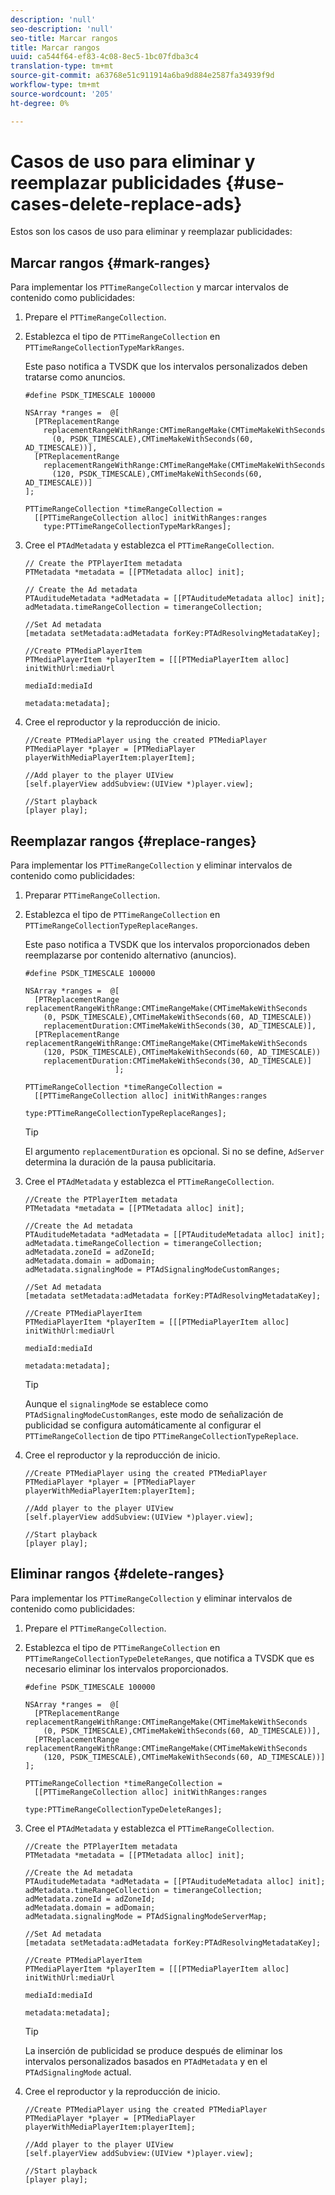 ```yaml
---
description: 'null'
seo-description: 'null'
seo-title: Marcar rangos
title: Marcar rangos
uuid: ca544f64-ef83-4c08-8ec5-1bc07fdba3c4
translation-type: tm+mt
source-git-commit: a63768e51c911914a6ba9d884e2587fa34939f9d
workflow-type: tm+mt
source-wordcount: '205'
ht-degree: 0%

---
```



# Casos de uso para eliminar y reemplazar publicidades {#use-cases-delete-replace-ads}

Estos son los casos de uso para eliminar y reemplazar publicidades:

## Marcar rangos {#mark-ranges}

Para implementar los `PTTimeRangeCollection` y marcar intervalos de contenido como publicidades:
1. Prepare el `PTTimeRangeCollection`.
1. Establezca el tipo de `PTTimeRangeCollection` en `PTTimeRangeCollectionTypeMarkRanges`.

   Este paso notifica a TVSDK que los intervalos personalizados deben tratarse como anuncios.

   ```
   #define PSDK_TIMESCALE 100000 
   
   NSArray *ranges =  @[ 
     [PTReplacementRange  
       replacementRangeWithRange:CMTimeRangeMake(CMTimeMakeWithSeconds 
         (0, PSDK_TIMESCALE),CMTimeMakeWithSeconds(60, AD_TIMESCALE))], 
     [PTReplacementRange  
       replacementRangeWithRange:CMTimeRangeMake(CMTimeMakeWithSeconds 
         (120, PSDK_TIMESCALE),CMTimeMakeWithSeconds(60, AD_TIMESCALE))] 
   ]; 
   
   PTTimeRangeCollection *timeRangeCollection =  
     [[PTTimeRangeCollection alloc] initWithRanges:ranges  
       type:PTTimeRangeCollectionTypeMarkRanges];
   ```

1. Cree el `PTAdMetadata` y establezca el `PTTimeRangeCollection`.

   ```
   // Create the PTPlayerItem metadata 
   PTMetadata *metadata = [[PTMetadata alloc] init]; 
   
   // Create the Ad metadata 
   PTAuditudeMetadata *adMetadata = [[PTAuditudeMetadata alloc] init]; 
   adMetadata.timeRangeCollection = timerangeCollection; 
   
   //Set Ad metadata 
   [metadata setMetadata:adMetadata forKey:PTAdResolvingMetadataKey]; 
   
   //Create PTMediaPlayerItem 
   PTMediaPlayerItem *playerItem = [[[PTMediaPlayerItem alloc] initWithUrl:mediaUrl 
                                                                   mediaId:mediaId 
                                                                  metadata:metadata];
   ```

1. Cree el reproductor y la reproducción de inicio.

   ```
   //Create PTMediaPlayer using the created PTMediaPlayer 
   PTMediaPlayer *player = [PTMediaPlayer playerWithMediaPlayerItem:playerItem]; 
   
   //Add player to the player UIView 
   [self.playerView addSubview:(UIView *)player.view]; 
   
   //Start playback 
   [player play];
   ```

## Reemplazar rangos {#replace-ranges}

Para implementar los `PTTimeRangeCollection` y eliminar intervalos de contenido como publicidades:
1. Preparar `PTTimeRangeCollection`.
1. Establezca el tipo de `PTTimeRangeCollection` en `PTTimeRangeCollectionTypeReplaceRanges`.

   Este paso notifica a TVSDK que los intervalos proporcionados deben reemplazarse por contenido alternativo (anuncios).

   ```
   #define PSDK_TIMESCALE 100000 
   
   NSArray *ranges =  @[ 
     [PTReplacementRange replacementRangeWithRange:CMTimeRangeMake(CMTimeMakeWithSeconds 
       (0, PSDK_TIMESCALE),CMTimeMakeWithSeconds(60, AD_TIMESCALE))  
       replacementDuration:CMTimeMakeWithSeconds(30, AD_TIMESCALE)], 
     [PTReplacementRange replacementRangeWithRange:CMTimeRangeMake(CMTimeMakeWithSeconds 
       (120, PSDK_TIMESCALE),CMTimeMakeWithSeconds(60, AD_TIMESCALE))  
       replacementDuration:CMTimeMakeWithSeconds(30, AD_TIMESCALE)] 
                       ]; 
   
   PTTimeRangeCollection *timeRangeCollection =  
     [[PTTimeRangeCollection alloc] initWithRanges:ranges  
                                              type:PTTimeRangeCollectionTypeReplaceRanges];
   ```

   >[!TIP]
   >
   >El argumento `replacementDuration` es opcional. Si no se define, `AdServer` determina la duración de la pausa publicitaria.

1. Cree el `PTAdMetadata` y establezca el `PTTimeRangeCollection`.

   ```
   //Create the PTPlayerItem metadata 
   PTMetadata *metadata = [[PTMetadata alloc] init]; 
   
   //Create the Ad metadata 
   PTAuditudeMetadata *adMetadata = [[PTAuditudeMetadata alloc] init]; 
   adMetadata.timeRangeCollection = timerangeCollection; 
   adMetadata.zoneId = adZoneId; 
   adMetadata.domain = adDomain; 
   adMetadata.signalingMode = PTAdSignalingModeCustomRanges; 
   
   //Set Ad metadata 
   [metadata setMetadata:adMetadata forKey:PTAdResolvingMetadataKey]; 
   
   //Create PTMediaPlayerItem 
   PTMediaPlayerItem *playerItem = [[[PTMediaPlayerItem alloc] initWithUrl:mediaUrl 
                                                                   mediaId:mediaId 
                                                                  metadata:metadata];
   ```

   >[!TIP]
   >
   >Aunque el `signalingMode` se establece como `PTAdSignalingModeCustomRanges`, este modo de señalización de publicidad se configura automáticamente al configurar el `PTTimeRangeCollection` de tipo `PTTimeRangeCollectionTypeReplace`.

1. Cree el reproductor y la reproducción de inicio.

   ```
   //Create PTMediaPlayer using the created PTMediaPlayer 
   PTMediaPlayer *player = [PTMediaPlayer playerWithMediaPlayerItem:playerItem]; 
   
   //Add player to the player UIView 
   [self.playerView addSubview:(UIView *)player.view]; 
   
   //Start playback 
   [player play];
   ```

## Eliminar rangos {#delete-ranges}

Para implementar los `PTTimeRangeCollection` y eliminar intervalos de contenido como publicidades:
1. Prepare el `PTTimeRangeCollection`.
1. Establezca el tipo de `PTTimeRangeCollection` en `PTTimeRangeCollectionTypeDeleteRanges`, que notifica a TVSDK que es necesario eliminar los intervalos proporcionados.

   ```
   #define PSDK_TIMESCALE 100000 
   
   NSArray *ranges =  @[ 
     [PTReplacementRange replacementRangeWithRange:CMTimeRangeMake(CMTimeMakeWithSeconds 
       (0, PSDK_TIMESCALE),CMTimeMakeWithSeconds(60, AD_TIMESCALE))], 
     [PTReplacementRange replacementRangeWithRange:CMTimeRangeMake(CMTimeMakeWithSeconds 
       (120, PSDK_TIMESCALE),CMTimeMakeWithSeconds(60, AD_TIMESCALE))] 
   ]; 
   
   PTTimeRangeCollection *timeRangeCollection =  
     [[PTTimeRangeCollection alloc] initWithRanges:ranges  
                                              type:PTTimeRangeCollectionTypeDeleteRanges];
   ```

1. Cree el `PTAdMetadata` y establezca el `PTTimeRangeCollection`.

   ```
   //Create the PTPlayerItem metadata 
   PTMetadata *metadata = [[PTMetadata alloc] init]; 
   
   //Create the Ad metadata 
   PTAuditudeMetadata *adMetadata = [[PTAuditudeMetadata alloc] init]; 
   adMetadata.timeRangeCollection = timerangeCollection; 
   adMetadata.zoneId = adZoneId; 
   adMetadata.domain = adDomain; 
   adMetadata.signalingMode = PTAdSignalingModeServerMap; 
   
   //Set Ad metadata 
   [metadata setMetadata:adMetadata forKey:PTAdResolvingMetadataKey]; 
   
   //Create PTMediaPlayerItem 
   PTMediaPlayerItem *playerItem = [[[PTMediaPlayerItem alloc] initWithUrl:mediaUrl 
                                                                   mediaId:mediaId 
                                                                  metadata:metadata];
   ```

   >[!TIP]
   >
   >La inserción de publicidad se produce después de eliminar los intervalos personalizados basados en `PTAdMetadata` y en el `PTAdSignalingMode` actual.

1. Cree el reproductor y la reproducción de inicio.

   ```
   //Create PTMediaPlayer using the created PTMediaPlayer 
   PTMediaPlayer *player = [PTMediaPlayer playerWithMediaPlayerItem:playerItem]; 
   
   //Add player to the player UIView 
   [self.playerView addSubview:(UIView *)player.view]; 
   
   //Start playback 
   [player play];
   ```
